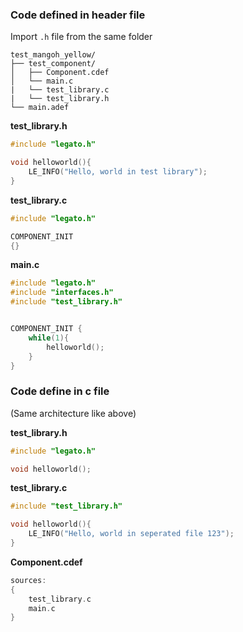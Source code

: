 ### Code defined in header file

Import ``.h`` file from the same folder

```
test_mangoh_yellow/
├── test_component/
│   ├── Component.cdef
│   └── main.c
|   └── test_library.c
|   └── test_library.h
└── main.adef
```
**test_library.h**
```c
#include "legato.h"

void helloworld(){
	LE_INFO("Hello, world in test library");
}
```
**test_library.c**
```c
#include "legato.h"

COMPONENT_INIT
{}
```
**main.c**
```c
#include "legato.h"
#include "interfaces.h"
#include "test_library.h"


COMPONENT_INIT {
    while(1){
        helloworld();
    }    
}
```

### Code define in c file

(Same architecture like above)

**test_library.h**

```c
#include "legato.h"

void helloworld();
```

**test_library.c**

```c
#include "test_library.h"

void helloworld(){
	LE_INFO("Hello, world in seperated file 123");
}
```
**Component.cdef**
```c
sources:
{
    test_library.c
    main.c
}
```
